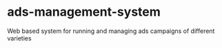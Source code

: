 # ads-management-system
Web based system for running and managing ads campaigns of different varieties
